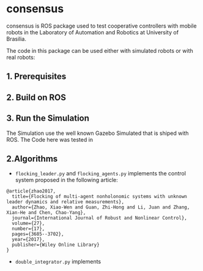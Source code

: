 # consensus

consensus is ROS package used to test cooperative controllers with mobile robots in the Laboratory of Automation and Robotics at University of Brasilia.

The code in this package can be used either with simulated robots or with real robots:

## 1. Prerequisites

## 2. Build on ROS

## 3. Run the Simulation
The Simulation use the well known Gazebo Simulated that is shiped with ROS. The Code here was tested in  

## 2.Algorithms
* `flocking_leader.py` and `flocking_agents.py` implements the control system proposed in the following article:

```
@article{zhao2017,
  title={Flocking of multi-agent nonholonomic systems with unknown leader dynamics and relative measurements},
  author={Zhao, Xiao-Wen and Guan, Zhi-Hong and Li, Juan and Zhang, Xian-He and Chen, Chao-Yang},
  journal={International Journal of Robust and Nonlinear Control},
  volume={27},
  number={17},
  pages={3685--3702},
  year={2017},
  publisher={Wiley Online Library}
}
```

* `double_integrator.py` implements
